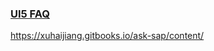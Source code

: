 ### [UI5 FAQ](https://xuhaijiang.gitbooks.io/ask-sap/content/)
https://xuhaijiang.gitbooks.io/ask-sap/content/
